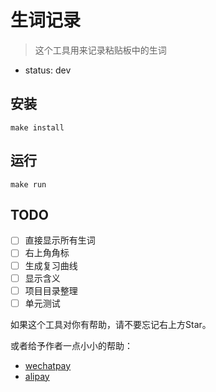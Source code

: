 # 生词记录

> 这个工具用来记录粘贴板中的生词

- status: dev


## 安装

`make install`

## 运行

`make run`


## TODO

- [ ] 直接显示所有生词
- [ ] 右上角角标
- [ ] 生成复习曲线
- [ ] 显示含义
- [ ] 项目目录整理
- [ ] 单元测试

如果这个工具对你有帮助，请不要忘记右上方Star。

或者给予作者一点小小的帮助：

- [wechatpay](http://ww1.sinaimg.cn/large/c53b1907ly1fdnmuimjukj20yi1auaek)
- [alipay](http://ww1.sinaimg.cn/large/c53b1907ly1fdnmwtm2v7j20go0p0mz7)
